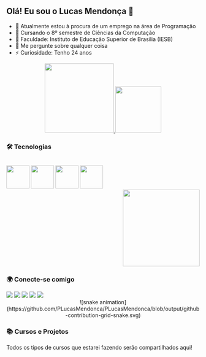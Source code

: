 ## Olá! Eu sou o Lucas Mendonça 👋

- 🔭 Atualmente estou à procura de um emprego na área de Programação  
- 📕 Cursando o 8º semestre de Ciências da Computação  
- 🏫 Faculdade: Instituto de Educação Superior de Brasília (IESB)  
- 💬 Me pergunte sobre qualquer coisa  
- ⚡ Curiosidade: Tenho 24 anos  

<div align="center">
  <a href="https://github.com/plucasmendonca">
    <img height="180em" src="https://github-readme-stats.vercel.app/api?username=plucasmendonca&show_icons=true&theme=dark&include_all_commits=true&count_private=true"/>
    <img height="120em" src="https://github-readme-stats.vercel.app/api/top-langs/?username=plucasmendonca&layout=compact&langs_count=7&theme=dark"/>
  </a>
</div>

### 🛠️ Tecnologias  
<div style="display: inline_block"><br>
  <img height="60em" src="https://cdn.jsdelivr.net/gh/devicons/devicon/icons/c/c-original.svg" />
  <img height="60em" src="https://cdn.jsdelivr.net/gh/devicons/devicon/icons/python/python-original.svg" />
  <img height="60em" src="https://cdn.jsdelivr.net/gh/devicons/devicon/icons/nodejs/nodejs-original.svg" /> 
  <img height="60em" src="https://cdn.jsdelivr.net/gh/devicons/devicon/icons/javascript/javascript-original.svg" /> 
</div>

<div align="right">
  <img src="https://user-images.githubusercontent.com/96083134/148793580-649c59b5-c20c-4204-984d-c2b2db6dfc77.png" width="200px" />
</div>

### 🌍 Conecte-se comigo  
<div> 
  <a href="https://instagram.com/lucas_s.mendonca" target="_blank"><img src="https://img.shields.io/badge/-Instagram-%23E4405F?style=for-the-badge&logo=instagram&logoColor=white" target="_blank"></a>
  <a href="https://www.linkedin.com/in/lucas-mendonça-031a7222a" target="_blank"><img src="https://img.shields.io/badge/-LinkedIn-%230077B5?style=for-the-badge&logo=linkedin&logoColor=white" target="_blank"></a> 
  <a href="https://discord.gg/qvprpCgR" target="_blank"><img src="https://img.shields.io/badge/Discord-7289DA?style=for-the-badge&logo=discord&logoColor=white" target="_blank"></a> 
  <a href="mailto:p.lucas.santos.mendonca@gmail.com"><img src="https://img.shields.io/badge/-Gmail-%23333?style=for-the-badge&logo=gmail&logoColor=white" target="_blank"></a>
  <a href="https://www.twitch.tv/luukistar88" target="_blank"><img src="https://img.shields.io/badge/Twitch-9146FF?style=for-the-badge&logo=twitch&logoColor=white" target="_blank"></a>
</div>

<div align="center">
  ![snake animation](https://github.com/PLucasMendonca/PLucasMendonca/blob/output/github-contribution-grid-snake.svg)
</div>

### 📚 Cursos e Projetos
Todos os tipos de cursos que estarei fazendo serão compartilhados aqui!
